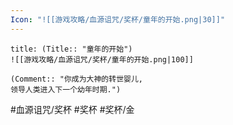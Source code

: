 ```yaml
---
Icon: "![[游戏攻略/血源诅咒/奖杯/童年的开始.png|30]]"
---
```

```ad-common-gold-trophy
title: (Title:: "童年的开始")
![[游戏攻略/血源诅咒/奖杯/童年的开始.png|100]]

(Comment:: "你成为大神的转世婴儿, 
领导人类进入下一个幼年时期.")
```

#血源诅咒/奖杯 #奖杯 #奖杯/金
